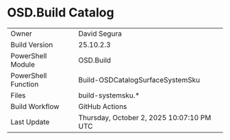 ﻿# OSD.Build Catalog

| | |
|-|-|
| Owner | David Segura |
| Build Version | 25.10.2.3 |
| PowerShell Module | OSD.Build |
| PowerShell Function | Build-OSDCatalogSurfaceSystemSku |
| Files | build-systemsku.* |
| Build Workflow | GitHub Actions |
| Last Update | Thursday, October 2, 2025 10:07:10 PM UTC |
